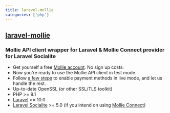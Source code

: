 ```yaml
---
title: laravel-mollie
categories: ['php']
---
```

## [laravel-mollie](https://github.com/mollie/laravel-mollie)

### Mollie API client wrapper for Laravel & Mollie Connect provider for Laravel Socialite


* Get yourself a free [Mollie account](https://my.mollie.com/dashboard/signup). No sign up costs.
* Now you're ready to use the Mollie API client in test mode.
* Follow [a few steps](https://www.mollie.com/dashboard/?modal=onboarding) to enable payment methods in live mode, and let us handle the rest.
* Up-to-date OpenSSL (or other SSL/TLS toolkit)
* PHP >= 8.1
* [Laravel](https://www.laravel.com) >= 10.0
* [Laravel Socialite](https://github.com/laravel/socialite) >= 5.0 (if you intend on using [Mollie Connect](https://docs.mollie.com/oauth/overview))

